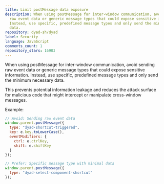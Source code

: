 ```yaml
---
title: Limit postMessage data exposure
description: When using postMessage for inter-window communication, avoid sending
  raw event data or generic message types that could expose sensitive information.
  Instead, use specific, predefined message types and only send the minimum necessary
  data.
repository: dyad-sh/dyad
label: Security
language: JavaScript
comments_count: 1
repository_stars: 16903
---
```


When using postMessage for inter-window communication, avoid sending raw event data or generic message types that could expose sensitive information. Instead, use specific, predefined message types and only send the minimum necessary data.

This prevents potential information leakage and reduces the attack surface for malicious code that might intercept or manipulate cross-window messages.

Example:
```javascript
// Avoid: Sending raw event data
window.parent.postMessage({
  type: "dyad-shortcut-triggered",
  key: e.key.toLowerCase(),
  eventModifiers: {
    ctrl: e.ctrlKey,
    shift: e.shiftKey
  }
});

// Prefer: Specific message type with minimal data
window.parent.postMessage({
  type: "dyad-select-component-shortcut"
});
```